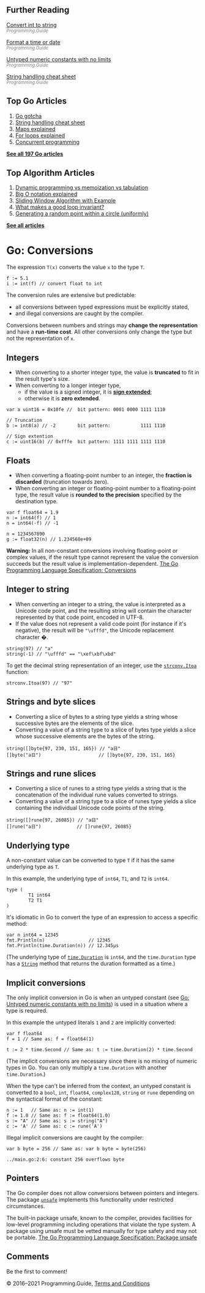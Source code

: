 



## Further Reading

[Convert int to string](convert-int-to-string.html)  
<span style="color: grey; font-style: italic; font-size: smaller">Programming.Guide</span>

[Format a time or date](format-parse-string-time-date-example.html)  
<span style="color: grey; font-style: italic; font-size: smaller">Programming.Guide</span>

[Untyped numeric constants with no limits](untyped-constants.html)  
<span style="color: grey; font-style: italic; font-size: smaller">Programming.Guide</span>

[String handling cheat sheet](string-functions-reference-cheat-sheet.html)  
<span style="color: grey; font-style: italic; font-size: smaller">Programming.Guide</span>

## Top Go Articles

1.  [Go gotcha](go-gotcha.html)
2.  [String handling cheat sheet](string-functions-reference-cheat-sheet.html)
3.  [Maps explained](maps-explained.html)
4.  [For loops explained](for-loop.html)
5.  [Concurrent programming](go-concurrency-tutorial.html)

[**See all 197 Go articles**](index.html)



## Top Algorithm Articles

1.  [Dynamic programming vs memoization vs tabulation](../dynamic-programming-vs-memoization-vs-tabulation.html)
2.  [Big O notation explained](../big-o-notation-explained.html)
3.  [Sliding Window Algorithm with Example](../sliding-window-example.html)
4.  [What makes a good loop invariant?](../what-makes-a-good-loop-invariant.html)
5.  [Generating a random point within a circle (uniformly)](../random-point-within-circle.html)

[**See all articles**](../index.html)

# Go: Conversions

The expression `T(x)` converts the value `x` to the type `T`.

    f := 5.1
    i := int(f) // convert float to int

The conversion rules are extensive but predictable:

- all conversions between typed expressions must be explicitly stated,
- and illegal conversions are caught by the compiler.

Conversions between numbers and strings may **change the representation** and have a **run-time cost**. All other conversions only change the type but not the representation of `x`.

## Integers

- When converting to a shorter integer type, the value is **truncated** to fit in the result type's size.
- When converting to a longer integer type,
  - if the value is a signed integer, it is [**sign extended**](https://en.wikipedia.org/wiki/Sign_extension);
  - otherwise it is **zero extended**.

<!-- -->

    var a uint16 = 0x10fe //  bit pattern: 0001 0000 1111 1110

    // Truncation
    b := int8(a) // -2        bit pattern:           1111 1110

    // Sign extention
    c := uint16(b) // 0xfffe  bit pattern: 1111 1111 1111 1110

## Floats

- When converting a floating-point number to an integer, the **fraction is discarded** (truncation towards zero).
- When converting an integer or floating-point number to a floating-point type, the result value is **rounded to the precision** specified by the destination type.

<!-- -->

    var f float64 = 1.9
    n := int64(f) // 1
    n = int64(-f) // -1

    n = 1234567890
    g := float32(n) // 1.234568e+09

**Warning:** In all non-constant conversions involving floating-point or complex values, if the result type cannot represent the value the conversion succeeds but the result value is implementation-dependent. <a href="https://golang.org/ref/spec#Conversions" class="quote-source">The Go Programming Language Specification: Conversions</a>

## Integer to string

- When converting an integer to a string, the value is interpreted as a Unicode code point, and the resulting string will contain the character represented by that code point, encoded in UTF-8.
- If the value does not represent a valid code point (for instance if it's negative), the result will be `"\ufffd"`, the Unicode replacement character �.

<!-- -->

    string(97) // "a"
    string(-1) // "\ufffd" == "\xef\xbf\xbd"

To get the decimal string representation of an integer, use the [`strconv.Itoa`](https://golang.org/pkg/strconv/#Itoa) function:

    strconv.Itoa(97) // "97"

## Strings and byte slices

- Converting a slice of bytes to a string type yields a string whose successive bytes are the elements of the slice.
- Converting a value of a string type to a slice of bytes type yields a slice whose successive elements are the bytes of the string.

<!-- -->

    string([]byte{97, 230, 151, 165}) // "a日"
    []byte("a日")                     // []byte{97, 230, 151, 165}

## Strings and rune slices

- Converting a slice of runes to a string type yields a string that is the concatenation of the individual rune values converted to strings.
- Converting a value of a string type to a slice of runes type yields a slice containing the individual Unicode code points of the string.

<!-- -->

    string([]rune{97, 26085}) // "a日"
    []rune("a日")             // []rune{97, 26085}

## Underlying type

A non-constant value can be converted to type `T` if it has the same underlying type as `T`.

In this example, the underlying type of `int64`, `T1`, and `T2` is `int64`.

    type (
            T1 int64
            T2 T1
    )

It's idiomatic in Go to convert the type of an expression to access a specific method:

    var n int64 = 12345
    fmt.Println(n)                // 12345
    fmt.Println(time.Duration(n)) // 12.345µs

(The underlying type of [`time.Duration`](https://golang.org/pkg/time/#Duration) is `int64`, and the `time.Duration` type has a [`String`](https://golang.org/pkg/time/#Duration.String) method that returns the duration formatted as a time.)

## Implicit conversions

The only implicit conversion in Go is when an untyped constant (see [Go: Untyped numeric constants with no limits](untyped-constants.html)) is used in a situation where a type is required.

In this example the untyped literals `1` and `2` are implicitly converted:

    var f float64
    f = 1 // Same as: f = float64(1)

    t := 2 * time.Second // Same as: t := time.Duration(2) * time.Second

(The implicit conversions are necessary since there is no mixing of numeric types in Go. You can only multiply a `time.Duration` with another `time.Duration`.)

When the type can't be inferred from the context, an untyped constant is converted to a `bool`, `int`, `float64`, `complex128`, `string` or `rune` depending on the syntactical format of the constant:

    n := 1   // Same as: n := int(1)
    f := 1.0 // Same as: f := float64(1.0)
    s := "A" // Same as: s := string("A")
    c := 'A' // Same as: c := rune('A')

Illegal implicit conversions are caught by the compiler:

    var b byte = 256 // Same as: var b byte = byte(256)

    ../main.go:2:6: constant 256 overflows byte

## Pointers

The Go compiler does not allow conversions between pointers and integers. The package [`unsafe`](https://golang.org/pkg/unsafe/) implements this functionality under restricted circumstances.

The built-in package unsafe, known to the compiler, provides facilities for low-level programming including operations that violate the type system. A package using unsafe must be vetted manually for type safety and may not be portable. <a href="https://golang.org/ref/spec#Package_unsafe" class="quote-source">The Go Programming Language Specification: Package unsafe</a>

## Comments

Be the first to comment!

© 2016–2021 Programming.Guide, [Terms and Conditions](../terms-and-conditions.html)
